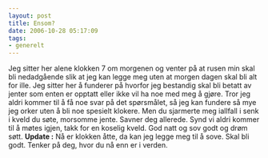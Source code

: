 ```yaml
---
layout: post
title: Ensom?
date: 2006-10-28 05:17:09
tags: 
- generelt
---
```

Jeg sitter her alene klokken 7 om morgenen og venter på at rusen min skal bli nedadgående slik at jeg kan legge meg uten at morgen dagen skal bli alt for ille. Jeg sitter her å funderer på hvorfor jeg bestandig skal bli betatt av jenter som enten er opptatt eller ikke vil ha noe med meg å gjøre. Tror jeg aldri kommer til å få noe svar på det spørsmålet, så jeg kan fundere så mye jeg orker uten å bli noe spesielt klokere. Men du sjarmerte meg iallfall i senk i kveld du søte, morsomme jente. Savner deg allerede. Synd vi aldri kommer til å møtes igjen, takk for en koselig kveld. God natt og sov godt og drøm søtt. <strong>Update :</strong> Nå er klokken åtte, da kan jeg legge meg til å sove. Skal bli godt. Tenker på deg, hvor du nå enn er i verden.

